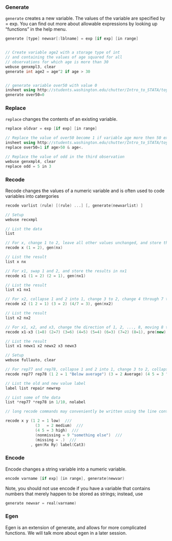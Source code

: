 ### Generate

`generate` creates a new variable. The values of the variable are specified by = exp. You can find out more about allowable expressions by looking up “functions” in the help menu.

```cpp
generate [type] newvar[:lblname] = exp [if exp] [in range]


// Create variable age2 with a storage type of int 
// and containing the values of age squared for all 
// observations for which age is more than 30
webuse genxmpl3, clear
generate int age2 = age^2 if age > 30


// generate variable over50 with value 0
insheet using http://students.washington.edu/chutter/Intro_to_STATA/toy_data.csv, clear
generate over50=0
```

### Replace

`replace` changes the contents of an existing variable.

```cpp
replace oldvar = exp [if exp] [in range]

// Replace the value of over50 become 1 if variable age more then 50 excluding missing value
insheet using http://students.washington.edu/chutter/Intro_to_STATA/toy_data.csv, clear
replace over50=1 if age>50 & age<.

// Replace the value of odd in the third observation
webuse genxmpl4, clear
replace odd = 5 in 3
```

### Recode

Recode changes the values of a numeric variable and is often used to code variables into catergories

```cpp
recode varlist (rule) [(rule) ...] [, generate(newvarlist) ]
```

```cpp
// Setup
webuse recxmpl

// List the data
list

// For x, change 1 to 2, leave all other values unchanged, and store the results in nx
recode x (1 = 2), gen(nx)

// List the result
list x nx

// For x1, swap 1 and 2, and store the results in nx1
recode x1 (1 = 2) (2 = 1), gen(nx1)

// List the result
list x1 nx1

// For x2, collapse 1 and 2 into 1, change 3 to 2, change 4 through 7 to 3, and store the results in nx2
recode x2 (1 2 = 1) (3 = 2) (4/7 = 3), gen(nx2)

// List the result
list x2 nx2

// For x1, x2, and x3, change the direction of 1, 2, ..., 8, moving 8 to 1, 7 to 2, etc., and store the transformed variables in newx1, newx2, and newx3
recode x1-x3 (1=8) (2=7) (3=6) (4=5) (5=4) (6=3) (7=2) (8=1), pre(new) test

// List the result
list x1 newx1 x2 newx2 x3 newx3

// Setup
webuse fullauto, clear

// For rep77 and rep78, collapse 1 and 2 into 1, change 3 to 2, collapse 4 and 5 into 3, store results in newrep77 and newrep78, and define a new value label newrep
recode rep77 rep78 (1 2 = 1 "Below average") (3 = 2 Average) (4 5 = 3 "Above average"), pre(new) label(newrep)

// List the old and new value label
label list repair newrep

// List some of the data
list *rep77 *rep78 in 1/10, nolabel

// long recode commands may conveniently be written using the line continuation ///.  For example

recode x y (1 2 = 1 low)  ///
             (3   = 2 medium)  ///
             (4 5 = 3 high)  ///
             (nonmissing = 9 "something else")  ///
             (missing = .)  ///
           , gen(Rx Ry) label(Cat3)
```


### Encode

Encode changes a string variable into a numeric variable.  

```cpp
encode varname [if exp] [in range], generate(newvar)
```

Note, you should not  use encode if you have a variable that contains numbers that merely happen to be stored as strings; instead, use 

```cpp
generate newvar = real(varname)
```


### Egen

Egen is an extension of generate, and allows for more complicated functions.  We will talk more about egen in a later session.